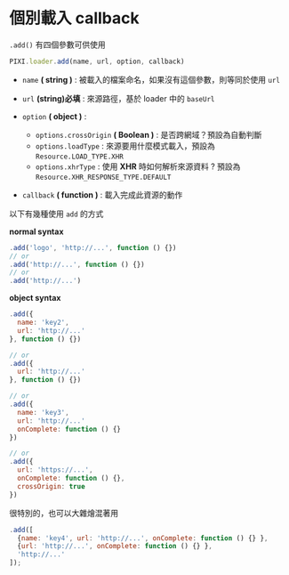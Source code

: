 # 個別載入 callback

`.add()` 有四個參數可供使用

```js
PIXI.loader.add(name, url, option, callback)
```

* `name` **( string )** : 被載入的檔案命名，如果沒有這個參數，則等同於使用 `url`
* `url` **(string)必填** :  來源路徑，基於 loader 中的 `baseUrl`
* `option` **( object )** : 
    * `options.crossOrigin` **( Boolean )** : 是否跨網域？預設為自動判斷
    * `options.loadType` : 來源要用什麼模式載入，預設為 `Resource.LOAD_TYPE.XHR` 
    * `options.xhrType` :  使用 **XHR** 時如何解析來源資料 ? 預設為 `Resource.XHR_RESPONSE_TYPE.DEFAULT`
    
* `callback` **( function )** : 載入完成此資源的動作

以下有幾種使用 `add` 的方式

**normal syntax**

```js
.add('logo', 'http://...', function () {})
// or
.add('http://...', function () {})
// or
.add('http://...')
```

**object syntax**

```js
.add({
  name: 'key2',
  url: 'http://...'
}, function () {})

// or
.add({
  url: 'http://...'
}, function () {})

// or
.add({
  name: 'key3',
  url: 'http://...'
  onComplete: function () {}
})

// or
.add({
  url: 'https://...',
  onComplete: function () {},
  crossOrigin: true
})
```

很特別的，也可以大雜燴混著用

```js
.add([
  {name: 'key4', url: 'http://...', onComplete: function () {} },
  {url: 'http://...', onComplete: function () {} },
  'http://...'
]);
```

